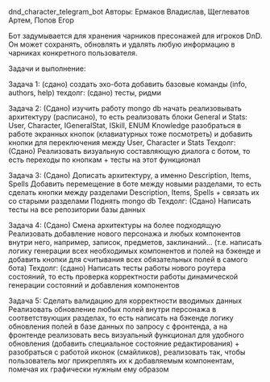 dnd_character_telegram_bot 
Авторы: Ермаков Владислав, Щеглеватов Артем, Попов Егор

Бот задумывается для хранения чарников пресонажей для игроков DnD. 
Он может сохранять, обновлять и удалять любую информацию в чарниках конкретного пользователя.

Задачи и выполнение:

Задача 1: (сдано)
создать эхо-бота
добавить базовые команды (info, authors, help) 
техдолг: (сдано)
тесты, ридми 

Задача 2: (Сдано)
изучить работу mongo db
начать реализовывать архитектуру (расписано), то есть реализовать блоки General и Stats: User, Character, IGeneralStat, ISkill, ENUM Knowledge
разобраться в работе экранных кнопок (клавиатурных тоже посмотреть) и добавить кнопки для переключения между User, Character и Stats
Техдолг: (Сдано)
Реализовать визуальную составляющую диалога с ботом, то есть переходы по кнопкам + тесты на этот функционал

Задача 3: (Сдано)
Дописать архитектуру, а именно Description, Items, Spells
Добавить перемещение в боте между новыми разделами, то есть сделать кнопки между разделами Description, Items, Spells + связать их со старыми разделами
Поднять mongo db
Техдолг: (Сдано)
Написать тесты на все репозитории базы данных

Задача 4: (Сдано)
Смена архитектуры на более подходящую
Реализовать добавление нового персонажа и любых компонентов внутри него, например, записок, предметов, заклинаний...
(т.е. написать логику генерации всех необходимых компонентов и полей на бэкенде и добавить кнопки для считывания 
всех обязательных полей в самого бота)
Техдолг: (сдано)
Написать тесты работы нового роутера состояний, 
то есть проверка корректности работы динамической генерации состояний и добавления компонентов

Задача 5: 
Сделать валидацию для корректности вводимых данных
Реализовать обновление любых полей внутри персонажа в соответствующих разделах, 
то есть написать на бэкенде логику обновления полей в базе данных по запросу с фронтенда, 
а на фронтенде реализовать весь визуальный функционал для удобного обновления (добавить специальное состояние редактирования) 
+ 
разобраться с работой иконок (смайликов), реализовать так, чтобы пользователь мог прикреплять их к добавляемым компонентам,
помечая их графически нужным ему образом
